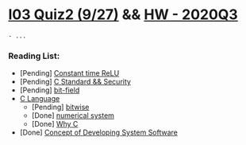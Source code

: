 # [I03 Quiz2 (9/27)](https://hackmd.io/@sysprog/B1zAbkAEP) && [HW - 2020Q3](https://hackmd.io/@sysprog/2020-quiz2)
    - ...

### Reading List:
 - [Pending] [Constant time ReLU](https://hackmd.io/@sysprog/constant-time-relu)
 - [Pending] [C Standard && Security](https://hackmd.io/@sysprog/c-std-security?type=view)
 - [Pending] [bit-field](https://hackmd.io/@sysprog/c-bitfield?type=view)
 - [C Language](https://hackmd.io/@sysprog/c-prog/%2F%40sysprog%2Fc-programming)
    - [Pending] [bitwise](https://hackmd.io/@sysprog/c-prog/%2F%40sysprog%2Fc-bitwise)
    - [Done] [numerical system](https://hackmd.io/@sysprog/c-prog/%2Fs%2FBkRKhQGae)
    - [Done] [Why C](https://hackmd.io/@sysprog/c-prog/%2Fs%2FHJFyt37Mx)
 - [Done] [Concept of Developing System Software](https://hackmd.io/@sysprog/concepts?type=view)
